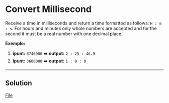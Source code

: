 # Convert Millisecond

Receive a time in milliseconds and return a time formatted as follows: `H : m : s`.
For hours and minutes only whole numbers are accepted and for the second it must be a real number with one decimal place.

**Exemplo:**

1. **ipunt:** `8746900` :arrow_right: **output:** `2 : 25 : 46.9`
1. **ipunt:** `3600000` :arrow_right: **output:** `1 : 0 : 0`

---

## Solution

[File](./convertMillisecond/index.js)
